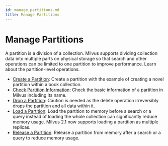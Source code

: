 ```yaml
---
id: manage_partitions.md
title: Manage Partitions
---
```


# Manage Partitions

A partition is a division of a collection. Milvus supports dividing collection data into multiple parts on physical storage so that search and other operations can be limited to one partition to improve performance. Learn about the partition-level operations.

- [Create a Partition](create_partition.md): Create a partition with the example of creating a novel partition within a book collection.
- [Check Partition Information](check_partition.md): Check the basic information of a partition in Milvus including its name.
- [Drop a Partition](drop_partition.md): Caution is needed as the delete operation irreversibly drops the partition and all data within it.
- [Load a Partition](load_partition.md): Load the partition to memory before a search or a query instead of loading the whole collection can significantly reduce memory usage. Milvus 2.1 now supports loading a partition as multiple replicas.
- [Release a Partition](release_partition.md): Release a partition from memory after a search or a query to reduce memory usage.
